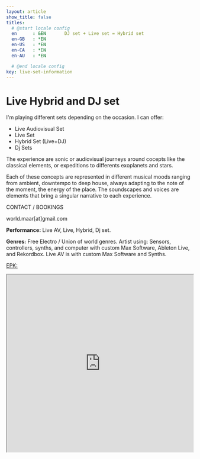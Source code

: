 ```yaml
---
layout: article
show_title: false
titles:
  # @start locale config
  en      : &EN       DJ set + Live set = Hybrid set 
  en-GB   : *EN
  en-US   : *EN
  en-CA   : *EN
  en-AU   : *EN

  # @end locale config
key: live-set-information
---
```

# Live Hybrid and DJ set

I'm playing different sets depending on the occasion. I can offer: 
  - Live Audiovisual Set 
  - Live Set
  - Hybrid Set (Live+DJ)
  - Dj Sets 
  
The experience are sonic or audiovisual journeys around cocepts like the classical elements, or expeditions to differents exoplanets and stars.  

Each of these concepts are represented in different musical moods ranging from ambient, downtempo to deep house, always adapting to the note of the moment, the energy of the place. The soundscapes and voices are elements that bring a singular narrative to each experience. 

CONTACT / BOOKINGS

world.maar[at]gmail.com

  **Performance:** Live AV, Live, Hybrid, Dj set. 
  
  **Genres:** Free Electro / Union of world genres.
  Artist using: Sensors, controllers, synths, and computer with custom Max Software, Ableton Live, and Rekordbox.
  Live AV is with custom Max Software and Synths. 

<a href="https://drive.google.com/file/d/1XWfNCR8_is6SOeWxxoN1SO6SQl1-gTIk/view" rel="EPK" target="_blank">EPK:</a>

<iframe src="https://drive.google.com/file/d/1jYLmK1p2S-q435y85yNqyc8tfZtN1LNZ/preview" width="100%" height="480" allow="autoplay"></iframe>